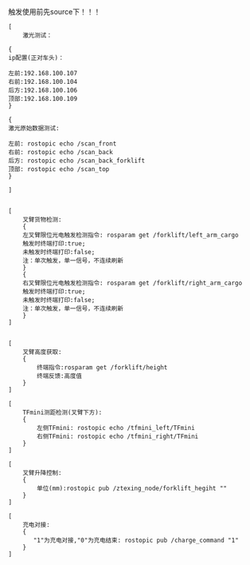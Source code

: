 
触发使用前先source下！！！

    [  
        激光测试：

    {
    ip配置(正对车头)：

    左前:192.168.100.107
    右前:192.168.100.104
    后方:192.168.100.106
    顶部:192.168.100.109
    }

    {
    激光原始数据测试:

    左前: rostopic echo /scan_front
    右前: rostopic echo /scan_back
    后方: rostopic echo /scan_back_forklift
    顶部: rostopic echo /scan_top
    }

    ]


    [
        叉臂货物检测:
        {
        左叉臂限位光电触发检测指令: rosparam get /forklift/left_arm_cargo
        触发时终端打印:true;
        未触发时终端打印:false;
        注：单次触发，单一信号，不连续刷新
        }
        {
        右叉臂限位光电触发检测指令: rosparam get /forklift/right_arm_cargo
        触发时终端打印:true;
        未触发时终端打印:false;
        注：单次触发，单一信号，不连续刷新
        }
    ]


    [
        叉臂高度获取:
        {
            终端指令:rosparam get /forklift/height
            终端反馈:高度值
        }
    ]

    [
        TFmini测距检测(叉臂下方):
        {
            左侧TFmini: rostopic echo /tfmini_left/TFmini
            右侧TFmini: rostopic echo /tfmini_right/TFmini
        }
    ]

    [
        叉臂升降控制:
        {
            单位(mm):rostopic pub /ztexing_node/forklift_hegiht ""
        }
    ]

    [
        充电对接:
        {
           "1"为充电对接,"0"为充电结束: rostopic pub /charge_command "1" 
        }
    ]

